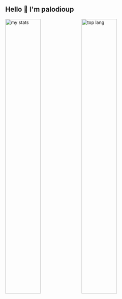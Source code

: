 ## Hello 👋 I'm palodioup

<img alt="my stats" align= "left" width="47%" src="https://github-readme-stats.vercel.app/api?username=Kdev-hub"/>

<img alt="top lang" align= "left" width="47%" src="https://github-readme-stats.vercel.app/api/top-langs/?username=Kdev-hub&layout=compact"/>
